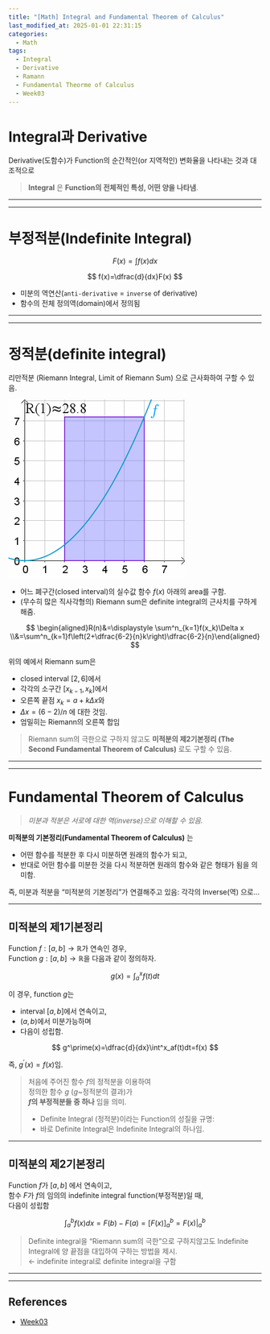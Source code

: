 ```yaml
---
title: "[Math] Integral and Fundamental Theorem of Calculus"
last_modified_at: 2025-01-01 22:31:15
categories:
  - Math
tags:
  - Integral
  - Derivative
  - Ramann
  - Fundamental Theorme of Calculus
  - Week03
---
```


# Integral과 Derivative

Derivative(도함수)가 Function의 순간적인(or 지역적인) 변화율을 나타내는 것과 대조적으로 

> **Integral** 은
> **Function의 전체적인 특성, 어떤 양을 나타냄**.

---

---

# 부정적분(Indefinite Integral)

$$
F(x)=\int{f(x) dx}
$$

$$
f(x)=\dfrac{d}{dx}F(x)
$$

- 미분의 역연산(`anti-derivative` = `inverse` of derivative)
- 함수의 전체 정의역(domain)에서 정의됨

---

---

# 정적분(definite integral)

리만적분 (Riemann Integral, Limit of Riemann Sum) 으로 근사화하여 구할 수 있음.

![](/assets/images/integral_riemann.gif)

- 어느 폐구간(closed interval)의 실수값 함수 $f(x)$ 아래의 area를 구함.
- (무수히 많은 직사각형의) Riemann sum은 definite integral의 근사치를 구하게 해줌.

$$
\begin{aligned}R(n)&=\displaystyle \sum^n_{k=1}f(x_k)\Delta x \\&=\sum^n_{k=1}f\left(2+\dfrac{6-2}{n}k\right)\dfrac{6-2}{n}\end{aligned}
$$

위의 예에서  Riemann sum은 

- closed interval $[2,6]$에서
- 각각의 소구간 $[x_{k-1},x_k]$에서
- 오른쪽 끝점 $x_k=a+k\Delta x$와
- $\Delta x = (6-2)/n$ 에 대한 것임.
- 엄밀히는 Riemann의 오른쪽 합임

> Riemann sum의 극한으로 구하지 않고도 
**미적분의 제2기본정리 (The Second Fundamental Theorem of Calculus)** 로도 구할 수 있음.

---

---

# Fundamental Theorem of Calculus

> *미분과 적분은 서로에 대한 역(inverse)으로 이해할 수 있음.*

**미적분의 기본정리(Fundamental Theorem of Calculus)** 는 

* 어떤 함수를 적분한 후 다시 미분하면 원래의 함수가 되고,
* 반대로 어떤 함수를 미분한 것을 다시 적분하면 원래의 함수와 같은 형태가 됨을 의미함.

즉, 미분과 적분을 “미적분의 기본정리”가 연결해주고 있음: 각각의 Inverse(역) 으로...

---

## 미적분의 제1기본정리

Function $f: [a,b] \rightarrow \mathbb{R}$가 연속인 경우,  
Function $g: [a,b] \rightarrow \mathbb{R}$을 다음과 같이 정의하자.

$$
g(x)=\int^x_af(t)dt
$$

이 경우, function $g$는 

* interval $[a,b]$에서 연속이고,
* $(a,b)$에서 미분가능하며
* 다음이 성립함.

$$
g^\prime(x)=\dfrac{d}{dx}\int^x_af(t)dt=f(x)
$$

즉, $g^\prime (x)=f(x)$임.

> 처음에 주어진 함수 $f$의 정적분을 이용하여  
> 정의한 함수 $g$ ($g$~정적분의 결과)가  
> **$f$의 부정적분들 중 하나** 임을 의미. 
>
> * Definite Integral (정적분)이라는 Function의 성질을 규명: 
> * 바로 Definite Integral은 Indefinite Integral의 하나임.
> 

---

## 미적분의 제2기본정리

Function $f$가 $[a,b]$ 에서 연속이고,  
함수 $F$가 $f$의 임의의 indefinite integral function(부정적분)일 때,  
다음이 성립함

$$
\displaystyle \int^b_a f(x)dx=F(b)-F(a)=\left[F(x)\right]^b_a=\left. F(x) \right|^b_a
$$

> Definite integral을 “Riemann sum의 극한”으로 구하지않고도
> Indefinite Integral에 양 끝점을 대입하여 구하는 방법을 제시.  
> ← indefinite integral로 definite integral을 구함

---

---

## References

* [Week03](/math/math-week03/)

